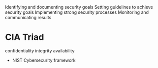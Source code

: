 Identifying and documenting security goals
Setting guidelines to achieve security goals
Implementing strong security processes
Monitoring and communicating results

# CIA Triad
confidentiality
integrity
availability

- NIST Cybersecurity framework